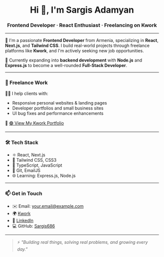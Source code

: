 <h1 align="center">Hi 👋, I'm Sargis Adamyan</h1>
<h3 align="center">Frontend Developer · React Enthusiast · Freelancing on Kwork</h3>

---

🚀 I'm a passionate **Frontend Developer** from Armenia, specializing in **React**, **Next.js**, and **Tailwind CSS**. I build real-world projects through freelance platforms like **Kwork**, and I'm actively seeking new job opportunities.

🌱 Currently expanding into **backend development** with **Node.js** and **Express.js** to become a well-rounded **Full-Stack Developer**.

---

### 💼 Freelance Work

🧑‍💻 I help clients with:
- Responsive personal websites & landing pages  
- Developer portfolios and small business sites  
- UI bug fixes and performance enhancements

📁 [🟢 View My Kwork Portfolio](https://kwork.com/portfolio)

---

### 🛠️ Tech Stack

- ⚛️ React, Next.js  
- 🎨 Tailwind CSS, CSS3  
- 💬 TypeScript, JavaScript  
- 🔧 Git, EmailJS  
- 🌐 Learning: Express.js, Node.js  

---

### 📫 Get in Touch

- ✉️ Email: your.email@example.com  
- 🌍 [Kwork](https://kwork.com/portfolio)  
- 🔗 [LinkedIn](https://linkedin.com/in/YOUR-LINKEDIN)  
- 💻 GitHub: [Sargis686](https://github.com/Sargis686)

---

> ⚡ *"Building real things, solving real problems, and growing every day."*
